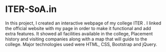# ITER-SoA.in
In this project, I created an interactive webpage of my college ITER . I linked the official website with my page in order to make it functional and add extra features. It showed all facilities available in the college, Placement history and visiting companies along with a map that will guide to the college. Major technologies used were HTML, CSS, Bootstrap and jQuery.
